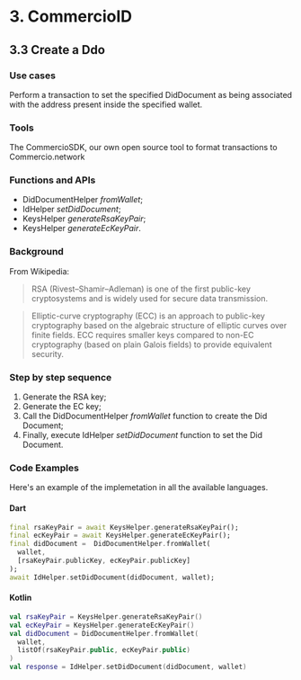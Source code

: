 # 3. CommercioID

## 3.3 Create a Ddo

### Use cases
Perform a transaction to set the specified DidDocument as being associated with the address present inside the specified wallet.

### Tools
The CommercioSDK, our own open source tool to format transactions to Commercio.network

### Functions and APIs
- DidDocumentHelper _fromWallet_;
- IdHelper _setDidDocument_;
- KeysHelper _generateRsaKeyPair_;
- KeysHelper _generateEcKeyPair_.

###  Background
From Wikipedia:
> RSA (Rivest–Shamir–Adleman) is one of the first public-key cryptosystems and is widely used for secure data transmission.

> Elliptic-curve cryptography (ECC) is an approach to public-key cryptography based on the algebraic structure of elliptic curves over finite fields. ECC requires smaller keys compared to non-EC cryptography (based on plain Galois fields) to provide equivalent security.

### Step by step sequence
1. Generate the RSA key;
2. Generate the EC key;
3. Call the DidDocumentHelper _fromWallet_ function to create the Did Document;
4. Finally, execute IdHelper _setDidDocument_ function to set the Did Document.

### Code Examples
Here's an example of the implemetation in all the available languages.

#### Dart
```dart
final rsaKeyPair = await KeysHelper.generateRsaKeyPair();
final ecKeyPair = await KeysHelper.generateEcKeyPair();
final didDocument =  DidDocumentHelper.fromWallet(
  wallet, 
  [rsaKeyPair.publicKey, ecKeyPair.publicKey]
);
await IdHelper.setDidDocument(didDocument, wallet);
```

#### Kotlin
```kotlin
val rsaKeyPair = KeysHelper.generateRsaKeyPair()
val ecKeyPair = KeysHelper.generateEcKeyPair()
val didDocument = DidDocumentHelper.fromWallet(
  wallet, 
  listOf(rsaKeyPair.public, ecKeyPair.public)
)
val response = IdHelper.setDidDocument(didDocument, wallet)
```